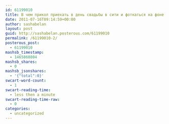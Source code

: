 ```yaml
---
id: 61199010
title: В чем прикол приехать в день свадьбы в сити и фоткаться на фоне офисов?!
date: 2011-07-16T09:14:59+00:00
author: sashabelan
layout: post
guid: http://sashabelan.posterous.com/61199010
permalink: /61199010-2/
posterous_post:
  - 61199010
mashsb_timestamp:
  - 1465860804
mashsb_shares:
  - 0
mashsb_jsonshares:
  - '{"total":0}'
swcart-word-count:
  - 1
swcart-reading-time:
  - less then a minute
swcart-reading-time-raw:
  - 0
categories:
  - uncategorized
---
```

[](http://instagr.am/p/HxVC5/)